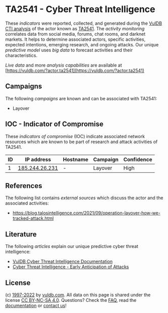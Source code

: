 # TA2541 - Cyber Threat Intelligence

These _indicators_ were reported, collected, and generated during the [VulDB CTI analysis](https://vuldb.com/?kb.cti) of the actor known as [TA2541](https://vuldb.com/?actor.ta2541). The _activity monitoring_ correlates data from social media, forums, chat rooms, and darknet markets. It helps to determine associated actors, specific activities, expected intentions, emerging research, and ongoing attacks. Our unique _predictive model_ uses _big data_ to forecast activities and their characteristics.

_Live data_ and more _analysis capabilities_ are available at [https://vuldb.com/?actor.ta2541](https://vuldb.com/?actor.ta2541)

## Campaigns

The following _campaigns_ are known and can be associated with TA2541:

* Layover

## IOC - Indicator of Compromise

These _indicators of compromise_ (IOC) indicate associated network resources which are known to be part of research and attack activities of TA2541.

ID | IP address | Hostname | Campaign | Confidence
-- | ---------- | -------- | -------- | ----------
1 | [185.244.26.231](https://vuldb.com/?ip.185.244.26.231) | - | Layover | High

## References

The following list contains _external sources_ which discuss the actor and the associated activities:

* https://blog.talosintelligence.com/2021/09/operation-layover-how-we-tracked-attack.html

## Literature

The following _articles_ explain our unique predictive cyber threat intelligence:

* [VulDB Cyber Threat Intelligence Documentation](https://vuldb.com/?kb.cti)
* [Cyber Threat Intelligence - Early Anticipation of Attacks](https://www.scip.ch/en/?labs.20201022)

## License

(c) [1997-2022](https://vuldb.com/?kb.changelog) by [vuldb.com](https://vuldb.com/?kb.about). All data on this page is shared under the license [CC BY-NC-SA 4.0](https://creativecommons.org/licenses/by-nc-sa/4.0/). Questions? Check the [FAQ](https://vuldb.com/?kb.faq), read the [documentation](https://vuldb.com/?kb) or [contact us](https://vuldb.com/?contact)!
